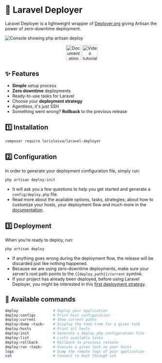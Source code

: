 # 🚀 Laravel Deployer

Laravel Deployer is a lightweight wrapper of [Deployer.org](https://github.com/deployphp/deployer) giving Artisan the power of zero-downtime deployment.

![Console showing php artisan deploy](https://user-images.githubusercontent.com/3642397/38672390-50ad0194-3e4e-11e8-93c2-d28de8659117.png)

<p align="center">
  <a href="docs/README.md"><img src="https://user-images.githubusercontent.com/3642397/38672391-50caf9e2-3e4e-11e8-862f-465d55e7e8d9.png" alt="Documentation button" height="50"></a>   
  <a href="https://www.youtube.com/playlist?list=PLP7iaQb3O2XsexM_5HMrcKNCu0IOcxIDh"><img src="https://user-images.githubusercontent.com/3642397/39360000-a2f5d668-4a1c-11e8-8869-fa7fa027fe96.png" alt="Video tutorials button" height="50"></a>
</p>

## ✨ Features
* **Simple** setup process
* **Zero downtime** deployments
* Ready-to-use tasks for Laravel
* Choose your **deployment strategy**
* Agentless, it's just SSH
* Something went wrong? **Rollback** to the previous release

## 1️⃣ Installation

```bash
composer require lorisleiva/laravel-deployer
```

## 2️⃣ Configuration
In order to generate your deployment configuration file, simply run:

```bash
php artisan deploy:init
```

* It will ask you a few questions to help you get started and generate a `config/deploy.php` file.
* Read more about the available options, tasks, strategies; about how to customize your hosts, your deployment flow and much more in the [documentation](docs/README.md).

## 3️⃣ Deployment
When you’re ready to deploy, run:

```bash
php artisan deploy
```

* If anything goes wrong during the deployment flow, the release will be discarded just like nothing happened.
* Because we are using zero-downtime deployments, make sure your server’s root path points to the `{{deploy_path}}/current` symlink.
* If your project has already been deployed, before using Laravel Deployer, you might be interested in this [first deployment strategy](docs/strategy-first-deploy.md).

## 📜 Available commands

```bash
deploy                # Deploy your application
deploy:configs        # Print host configuration
deploy:current        # Show current paths
deploy:dump <task>    # Display the task-tree for a given task
deploy:hosts          # Print all hosts
deploy:init           # Generate a deploy.php configuration file
deploy:list           # Lists available tasks
deploy:rollback       # Rollback to previous release
deploy:run <task>     # Execute a given task on your hosts
logs                  # Dump the remote logs of your application
ssh                   # Connect to host through ssh
```
